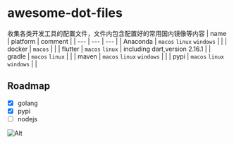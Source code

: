 # awesome-dot-files

收集各类开发工具的配置文件，文件内包含配置好的常用国内镜像等内容
| name | platform | comment |
| --- | --- | --- |
| Anaconda | `macos` `linux` `windows` | |
| docker | `macos` | |
| flutter | `macos` `linux` | including dart,version 2.16.1 |
| gradle | `macos` `linux` | |
| maven | `macos` `linux` `windows` | |
| pypi | `macos` `linux` `windows` | |

## Roadmap

* [x] golang
* [x] pypi
* [ ] nodejs

![Alt](https://repobeats.axiom.co/api/embed/fd0f6a36760d1a7a5393a731e5dfccf1e8d64293.svg "Repobeats analytics image")
